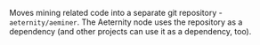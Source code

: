 Moves mining related code into a separate git repository - `aeternity/aeminer`. The Aeternity node uses the repository as a dependency (and other projects can use it as a dependency, too).
